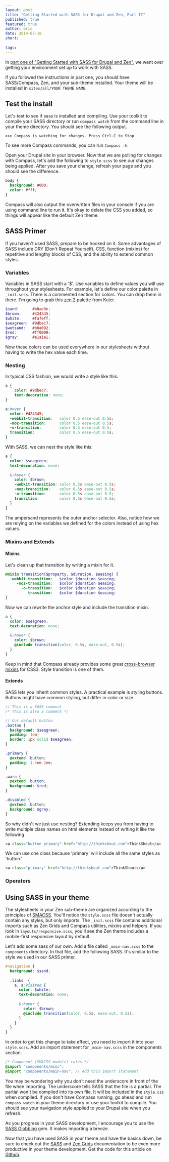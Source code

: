 ```yaml
---
layout: post
title: "Getting Started with SASS for Drupal and Zen, Part II"
published: true
featured: true
author: eric
date: 2014-07-18
short: 
 
tags: 
---
```


In [part one of "Getting Started with SASS for Drupal and Zen"](http://thinkshout.com/blog/2013/10/candice/getting-started-sass-drupal-and-zen/), we went over getting your environment set up to work with SASS. 

If you followed the instructions in part one, you should have SASS/Compass, Zen, and your sub-theme installed. Your theme will be installed in `sites/all/YOUR THEME NAME`.

## Test the install


Let's test to see if sass is installed and compiling. Use your toolkit to compile your SASS directory or run `compass watch` from the command line in your theme directory. You should see the following output.

```shell
>>> Compass is watching for changes. Press Ctrl-C to Stop
```

To see more Compass commands, you can run `Compass -h`.

Open your Drupal site in your browser. Now that we are polling for changes with Compass, let's add the following to `style.scss` to see our changes being applied. After you save your change, refresh your page and you should see the difference.

```css
body {
  background: #000;
  color: #fff;
}
```

Compass will also output the overwritten files in your console if you are using command line to run it. It's okay to delete the CSS you added, so things will appear like the default Zen theme. 

## SASS Primer
If you haven't used SASS, prepare to be hooked on it. Some advantages of SASS include DRY (Don't Repeat Yourself), CSS, function (mixins) for repetitive and lengthy blocks of CSS, and the ability to extend common styles.

### Variables
Variables in SASS start with a '$'. Use variables to define values you will use throughout your stylesheets. For example, let's define our color palette in `_init.scss`. There is a commented section for colors. You can drop them in there. I'm going to grab this [zen 2](http://www.colourlovers.com/palette/56833/zen.) palette from Kuler. 

```scss
$sand:      #b0ae9e;
$brown:     #424345;
$white:     #fafeff;
$seagreen:  #9dbec7;
$wetsand:   #b0a092;
$red:       #ff0000;
$gray:      #a1a1a1;
```
Now these colors can be used everywhere in our stylesheets without having to write the hex value each time.

### Nesting
In typical CSS fashion, we would write a style like this:

```css
a {
	color: #9dbec7;
	text-decoration: none;
}

a:hover {
  color: #424345;
  -webkit-transition:   color 0.5 ease-out 0.5s;
  -moz-transition:      color 0.5 ease-out 0.5s;
  -o-transition:        color 0.5 ease-out 0.5;
  transition:           color 0.5 ease-out 0.5s;
}
```

With SASS, we can nest the style like this:

```scss
a {
  color: $seagreen;
  text-decoration: none;
  
  &:hover {
  	color: $brown;
  	-webkit-transition: color 0.5s ease-out 0.5s;
  	-moz-transition:    color 0.5s ease-out 0.5s;
  	-o-transition:      color 0.5s ease-out 0.5;
  	transition:         color 0.5s ease-out 0.5s;
  }
}
```

The ampersand represents the outer anchor selector. Also, notice how we are relying on the variables we defined for the colors instead of using hex values.

### Mixins and Extends
#### Mixins
Let's clean up that transition by writing a mixin for it.

```scss
@mixin transition($property, $duration, $easing) {
  -webkit-transition:	$color $duration $easing;
     -moz-transition:	$color $duration $easing;
       -o-transition:	$color $duration $easing;
          transition:	$color $duration $easing;
}
```

Now we can rewrite the anchor style and include the transition mixin.

```scss
a {
  color: $seagreen;
  text-decoration: none;
  
  &:hover {
  	color: $brown;
  	@include transition(color, 0.5s, ease-out, 0.5s);
  }
}
```

Keep in mind that Compass already provides some great [cross-browser mixins](http://compass-style.org/reference/compass/css3/) for CSS3. Style transition is one of them.

#### Extends
SASS lets you inherit common styles. A practical example is styling buttons. Buttons might have common styling, but differ in color or size.

```scss
// This is a SASS comment
/* This is also a comment */

// Our default button
.button {
  background: $seagreen;
  padding: 1em;
  border: 1px solid $seagreen; 
}

.primary {
  @extend .button;
  padding: 1.5em 2em;
}

.warn {
  @extend .button;
  background: $red;
}

.disabled {
  @extend .button;
  background: $gray;
}

```

So why didn't we just use nesting? Extending keeps you from having to write multiple class names on html elements instead of writing it like the following

```html
<a class="button primary" href="http://thinkshout.com">ThinkShout</a>
```

We can use one class because 'primary' will include all the same styles as 'button.'

```html
<a class="primary" href="http://thinkshout.com">ThinkShout</a>
``` 

### Operators

## Using SASS in your theme
The stylesheets in your Zen sub-theme are organized according to the principles of [SMACSS](http://smacss.com). You'll notice the `style.scss` file doesn't actually contain any styles, but only imports. The `_init.scss` file contains additional imports such as Zen Grids and Compass utilities, mixins and helpers. If you look in `layouts/responsive.scss`, you'll see the Zen theme includes a mobile-first responsive layout by default. 

Let's add some sass of our own. Add a file called `_main-nav.scss` to the `components` directory. In that file, add the following SASS. It's similar to the style we used in our SASS primer.

```scss
#navigation {
  background: $sand;
  
  .links  {
    a, a:visited {
      color: $white;
      text-decoration: none;
      
      &:hover {
        color: $brown;
        @include transition(color, 0.5s, ease-out, 0.5s);
      }
    }
  }
}
```

In order to get this change to take effect, you need to import it into your `style.scss`. Add an import statement for `_main-nav.scss` in the components section.


```scss
/* Component (SMACSS module) rules */
@import "components/misc";
@import "components/main-nav"; // Add this import statement
```

You may be wondering why you don't need the underscore in front of the file when importing. The underscore tells SASS that the file is a partial. The partial won't be compiled into its own file. It will be included in the `style.css` when compiled. If you don't have Compass running, go ahead and run `compass watch` in your theme directory or use your toolkit to compile. You should see your navigation style applied to your Drupal site when you refresh.

As you progress in your SASS development, I encourage you to use the [SASS Globbing](https://github.com/chriseppstein/sass-globbing) gem. It makes importing a breeze.

Now that you have used SASS in your theme and have the basics down, be sure to check out the [SASS](http://sass-lang.com/documentation) and [Zen Grids](http://zengrids.com) documentation to be even more productive in your theme development. Get the code for this article on [Github](https://github.com/thinkshout/Drupal-Sass-Zen-Blog).
